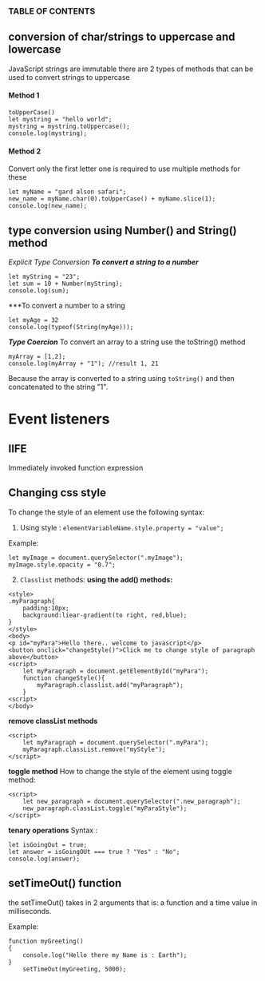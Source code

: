 ### TABLE OF CONTENTS

## conversion of char/strings to uppercase and lowercase
JavaScript strings are immutable there are 2 types of methods that can be used to convert strings to uppercase
#### Method 1 
```
toUpperCase()
let mystring = "hello world";
mystring = mystring.toUppercase();
console.log(mystring);
```
#### Method 2
Convert only the first letter one is required to use multiple methods for these
```
let myName = "gard alson safari";
new_name = myName.char(0).toUpperCase() + myName.slice(1);
console.log(new_name);
```

## type conversion using Number() and String() method
*Explicit Type Conversion*
***To convert a string to a number***
```
let myString = "23";
let sum = 10 + Number(myString);
console.log(sum);
```
***To convert a number to a string
```
let myAge = 32
console.log(typeof(String(myAge)));
```

***Type Coercion***
To convert an array to a string use the toString() method
```
myArray = [1,2];
console.log(myArray + "1"); //result 1, 21

```
Because the array is converted to a string using ``toString()`` and then concatenated to the string "1".


# Event listeners



## IIFE
Immediately invoked function expression 

## Changing css style  
To change the style of an element use the following syntax:
1. Using style :
``elementVariableName.style.property = "value";``

Example:
```
let myImage = document.querySelector(".myImage");
myImage.style.opacity = "0.7";
```

2. ``Classlist`` methods:
**using the add() methods:** 
```
<style>
.myParagraph{
	padding:10px;
	background:liear-gradient(to right, red,blue);
}
</style>
<body>
<p id="myPara">Hello there.. welcome to javascript</p>
<button onclick="changeStyle()">Click me to change style of paragraph above</button>
<script>
	let myParagraph = document.getElementById("myPara");
	function changeStyle(){
		myParagraph.classlist.add("myParagraph");
	}
<script>
</body>
```

**remove classList methods**
```
<script>
	let myParagraph = document.querySelector(".myPara");
	myParagraph.classList.remove("myStyle");
</script>
```

**toggle method**
How to change the style of the element using  toggle method:
```
<script>
	let new_paragraph = document.querySelector(".new_paragraph");
	new_paragraph.classList.toggle("myParaStyle");
</script>
```

**tenary operations**
Syntax :
```
let isGoingOut = true;
let answer = isGoingOUt === true ? "Yes" : "No";
console.log(answer);
```



## setTimeOut() function

the setTimeOut() takes in 2 arguments that is: a function and a time value in milliseconds.

Example:

```
function myGreeting()
{
	console.log("Hello there my Name is : Earth");
}
	setTimeOut(myGreeting, 5000);

```